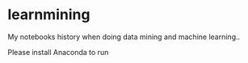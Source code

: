 # learnmining

My notebooks history when doing data mining and machine learning..

Please install Anaconda to run
